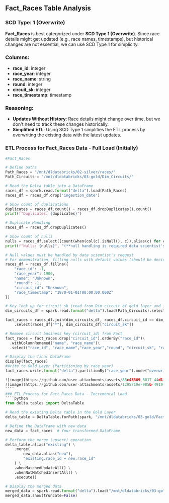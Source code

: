 
## Fact_Races Table Analysis

### SCD Type: 1 (Overwrite)

**Fact_Races** is best categorized under **SCD Type 1 (Overwrite)**. Since race details might get updated (e.g., race names, timestamps), but historical changes are not essential, we can use SCD Type 1 for simplicity.

### Columns:
- **race_id**: integer
- **race_year**: integer
- **race_name**: string
- **round**: integer
- **circuit_sk**: integer
- **race_timestamp**: timestamp

### Reasoning:
- **Updates Without History**: Race details might change over time, but we don't need to track these changes historically.
- **Simplified ETL**: Using SCD Type 1 simplifies the ETL process by overwriting the existing data with the latest updates.

### ETL Process for Fact_Races Data - Full Load (Initially)

`````python
#Fact_Races

# Define paths
Path_Races = "/mnt/dldatabricks/02-silver/races/"
Path_Circuits = "/mnt/dldatabricks/03-gold/Dim_Circuits/"

# Read the Delta table into a DataFrame
races_df = spark.read.format("delta").load(Path_Races)
races_df = races_df.drop('ingestion_date')

# Show count of duplications
duplicates = races_df.count() - races_df.dropDuplicates().count()
print(f"Duplicates: {duplicates}")

# Duplicate Handling
races_df = races_df.dropDuplicates()

# Show count of nulls
nulls = races_df.select([count(when(col(c).isNull(), c)).alias(c) for c in races_df.columns]).toPandas()
print(f"Nulls: {nulls}", "(**null handling is required data scientist's approval**)")

# Null values must be handled by data scientist's request
# For demonstration, filling nulls with default values (should be decided by data scientists)
races_df = races_df.fillna({
    "race_id": -1,
    "race_year": 1900,
    "name": "Unknown",
    "round": -1,
    "circuit_id": "Unknown",
    "race_timestamp": "1970-01-01T00:00:00.000Z"
})

# Key look up for circuit_sk (read from Dim_circuit of gold layer and insert it as foreign key of Dim_circuit into Fact_Races)
dim_circuits_df = spark.read.format("delta").load(Path_Circuits).select("circuit_id", "circuit_sk")

fact_races = races_df.join(dim_circuits_df, races_df.circuit_id == dim_circuits_df.circuit_id, "left_outer") \
    .select(races_df["*"], dim_circuits_df["circuit_sk"])

# Remove circuit business key (circuit_id) from Fact
fact_races = fact_races.drop("circuit_id").orderBy("race_id")\
  .withColumnRenamed("name", "race_name")\
  .select("race_id", "race_name","race_year","round", "circuit_sk", "race_timestamp")

# Display the final DataFrame
display(fact_races)
#Write to Gold Layer (Partitioning by race_year)
fact_races.write.format("delta").partitionBy("race_year").mode("overwrite").save("/mnt/dldatabricks/03-gold/Fact_races")

![image](https://github.com/user-attachments/assets/88c43369-8817-44d1-9465-609a266a1815)
![image](https://github.com/user-attachments/assets/1295719e-985b-4919-b867-637b75d80515)
````
### ETL Process for Fact_Races Data - Incremental Load
````python
from delta.tables import DeltaTable

# Read the existing Delta table in the Gold Layer
delta_table = DeltaTable.forPath(spark, "/mnt/dldatabricks/03-gold/Fact_races")

# Define the DataFrame with new data
new_data = fact_races  # Your transformed DataFrame

# Perform the merge (upsert) operation
delta_table.alias("existing") \
    .merge(
        new_data.alias("new"),
        "existing.race_id = new.race_id"
    ) \
    .whenMatchedUpdateAll() \
    .whenNotMatchedInsertAll() \
    .execute()

# Display the merged data
merged_data = spark.read.format("delta").load("/mnt/dldatabricks/03-gold/Fact_races")
merged_data.show(truncate=False)

